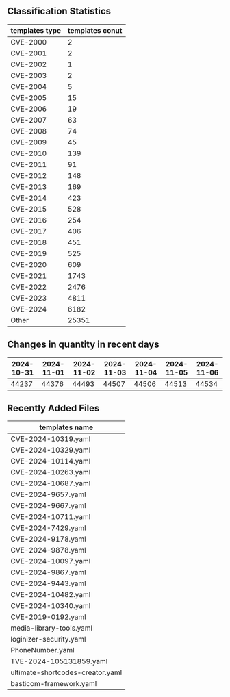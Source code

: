 ## Classification Statistics
| templates type | templates conut | 
| --- | --- |
| CVE-2000 | 2 |
| CVE-2001 | 2 |
| CVE-2002 | 1 |
| CVE-2003 | 2 |
| CVE-2004 | 5 |
| CVE-2005 | 15 |
| CVE-2006 | 19 |
| CVE-2007 | 63 |
| CVE-2008 | 74 |
| CVE-2009 | 45 |
| CVE-2010 | 139 |
| CVE-2011 | 91 |
| CVE-2012 | 148 |
| CVE-2013 | 169 |
| CVE-2014 | 423 |
| CVE-2015 | 528 |
| CVE-2016 | 254 |
| CVE-2017 | 406 |
| CVE-2018 | 451 |
| CVE-2019 | 525 |
| CVE-2020 | 609 |
| CVE-2021 | 1743 |
| CVE-2022 | 2476 |
| CVE-2023 | 4811 |
| CVE-2024 | 6182 |
| Other | 25351 |
## Changes in quantity in recent days
|2024-10-31 | 2024-11-01 | 2024-11-02 | 2024-11-03 | 2024-11-04 | 2024-11-05 | 2024-11-06|
|--- | ------ | ------ | ------ | ------ | ------ | ---|
|44237 | 44376 | 44493 | 44507 | 44506 | 44513 | 44534|
## Recently Added Files
| templates name | 
| --- |
| CVE-2024-10319.yaml |
| CVE-2024-10329.yaml |
| CVE-2024-10114.yaml |
| CVE-2024-10263.yaml |
| CVE-2024-10687.yaml |
| CVE-2024-9657.yaml |
| CVE-2024-9667.yaml |
| CVE-2024-10711.yaml |
| CVE-2024-7429.yaml |
| CVE-2024-9178.yaml |
| CVE-2024-9878.yaml |
| CVE-2024-10097.yaml |
| CVE-2024-9867.yaml |
| CVE-2024-9443.yaml |
| CVE-2024-10482.yaml |
| CVE-2024-10340.yaml |
| CVE-2019-0192.yaml |
| media-library-tools.yaml |
| loginizer-security.yaml |
| PhoneNumber.yaml |
| TVE-2024-105131859.yaml |
| ultimate-shortcodes-creator.yaml |
| basticom-framework.yaml |
